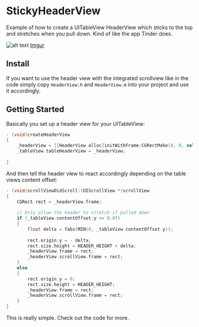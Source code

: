 StickyHeaderView
================

Example of how to create a UITableView HeaderView which sticks to the top and stretches when you pull down. Kind of like the app Tinder does.

![alt text](http://imgur.com/CLqiksy.png "Tinder like sticky header view whick stretches when pulled down")
[Imgur](http://i.imgur.com/CLqiksy.png)

## Install

If you want to use the header view with the integrated scrollview like in the code simply copy `HeaderView.h` and `HeaderView.m` into your project and use it accordingly.

## Getting Started

Basically you set up a header view for your UITableView:

```objectivec
- (void)createHeaderView
{
    _headerView = [[HeaderView alloc]initWithFrame:CGRectMake(0, 0, self.view.frame.size.width, HEADER_HEIGHT)];
    _tableView.tableHeaderView = _headerView;
    
}
```

And then tell the header view to react accordingly depending on the table views content offset:

```objectivec
- (void)scrollViewDidScroll:(UIScrollView *)scrollView
{
    CGRect rect = _headerView.frame;
    
    // Only allow the header to stretch if pulled down
    if (_tableView.contentOffset.y <= 0.0f)
    {
        float delta = fabs(MIN(0, _tableView.contentOffset.y));
        
        rect.origin.y = - delta;
        rect.size.height = HEADER_HEIGHT + delta;
        _headerView.frame = rect;
        _headerView.scrollView.frame = rect;
    }
    else
    {
        rect.origin.y = 0;
        rect.size.height = HEADER_HEIGHT;
        _headerView.frame = rect;
        _headerView.scrollView.frame = rect;
    }
}
```

This is really simple. Check out the code for more.
